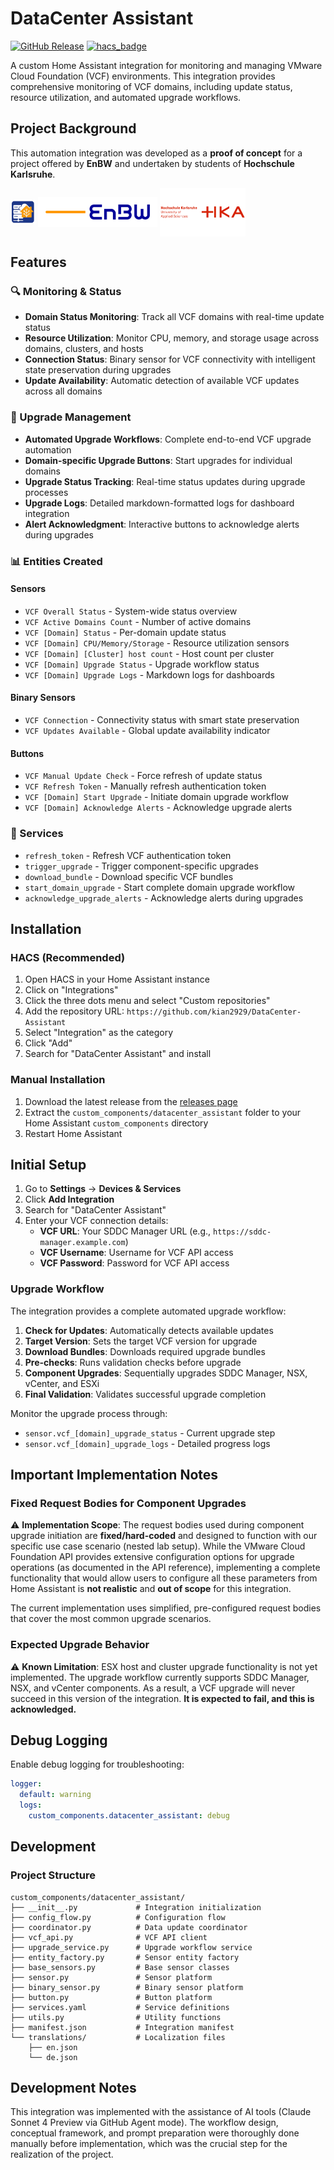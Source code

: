 # DataCenter Assistant

[![GitHub Release](https://img.shields.io/github/release/kian2929/DataCenter-Assistant.svg)](https://github.com/kian2929/DataCenter-Assistant/releases)
[![hacs_badge](https://img.shields.io/badge/HACS-Custom-orange.svg)](https://github.com/custom-components/hacs)

A custom Home Assistant integration for monitoring and managing VMware Cloud Foundation (VCF) environments. This integration provides comprehensive monitoring of VCF domains, including update status, resource utilization, and automated upgrade workflows.

## Project Background

This automation integration was developed as a **proof of concept** for a project offered by **EnBW** and undertaken by students of **Hochschule Karlsruhe**.

<img src=".github/images/logo.png" alt="DataCenter Assistant Logo" width="8%" style="vertical-align: middle;"> <img src=".github/images/enbw.png" alt="EnBW Logo" height="48px" style="vertical-align: middle;"> <img src=".github/images/hka.png" alt="Hochschule Karlsruhe Logo" height="77px" style="vertical-align: middle;">

## Features

### 🔍 Monitoring & Status
- **Domain Status Monitoring**: Track all VCF domains with real-time update status
- **Resource Utilization**: Monitor CPU, memory, and storage usage across domains, clusters, and hosts
- **Connection Status**: Binary sensor for VCF connectivity with intelligent state preservation during upgrades
- **Update Availability**: Automatic detection of available VCF updates across all domains

### 🚀 Upgrade Management
- **Automated Upgrade Workflows**: Complete end-to-end VCF upgrade automation
- **Domain-specific Upgrade Buttons**: Start upgrades for individual domains
- **Upgrade Status Tracking**: Real-time status updates during upgrade processes
- **Upgrade Logs**: Detailed markdown-formatted logs for dashboard integration
- **Alert Acknowledgment**: Interactive buttons to acknowledge alerts during upgrades

### 📊 Entities Created

#### Sensors
- `VCF Overall Status` - System-wide status overview
- `VCF Active Domains Count` - Number of active domains
- `VCF [Domain] Status` - Per-domain update status
- `VCF [Domain] CPU/Memory/Storage` - Resource utilization sensors
- `VCF [Domain] [Cluster] host count` - Host count per cluster
- `VCF [Domain] Upgrade Status` - Upgrade workflow status
- `VCF [Domain] Upgrade Logs` - Markdown logs for dashboards

#### Binary Sensors
- `VCF Connection` - Connectivity status with smart state preservation
- `VCF Updates Available` - Global update availability indicator

#### Buttons
- `VCF Manual Update Check` - Force refresh of update status
- `VCF Refresh Token` - Manually refresh authentication token
- `VCF [Domain] Start Upgrade` - Initiate domain upgrade workflow
- `VCF [Domain] Acknowledge Alerts` - Acknowledge upgrade alerts

### 🔧 Services
- `refresh_token` - Refresh VCF authentication token
- `trigger_upgrade` - Trigger component-specific upgrades
- `download_bundle` - Download specific VCF bundles
- `start_domain_upgrade` - Start complete domain upgrade workflow
- `acknowledge_upgrade_alerts` - Acknowledge alerts during upgrades

## Installation

### HACS (Recommended)

1. Open HACS in your Home Assistant instance
2. Click on "Integrations"
3. Click the three dots menu and select "Custom repositories"
4. Add the repository URL: `https://github.com/kian2929/DataCenter-Assistant`
5. Select "Integration" as the category
6. Click "Add"
7. Search for "DataCenter Assistant" and install

### Manual Installation

1. Download the latest release from the [releases page](https://github.com/kian2929/DataCenter-Assistant/releases)
2. Extract the `custom_components/datacenter_assistant` folder to your Home Assistant `custom_components` directory
3. Restart Home Assistant

## Initial Setup

1. Go to **Settings** → **Devices & Services**
2. Click **Add Integration**
3. Search for "DataCenter Assistant"
4. Enter your VCF connection details:
   - **VCF URL**: Your SDDC Manager URL (e.g., `https://sddc-manager.example.com`)
   - **VCF Username**: Username for VCF API access
   - **VCF Password**: Password for VCF API access

### Upgrade Workflow

The integration provides a complete automated upgrade workflow:

1. **Check for Updates**: Automatically detects available updates
2. **Target Version**: Sets the target VCF version for upgrade
3. **Download Bundles**: Downloads required upgrade bundles
4. **Pre-checks**: Runs validation checks before upgrade
5. **Component Upgrades**: Sequentially upgrades SDDC Manager, NSX, vCenter, and ESXi
6. **Final Validation**: Validates successful upgrade completion

Monitor the upgrade process through:
- `sensor.vcf_[domain]_upgrade_status` - Current upgrade step
- `sensor.vcf_[domain]_upgrade_logs` - Detailed progress logs

## Important Implementation Notes

### Fixed Request Bodies for Component Upgrades

⚠️ **Implementation Scope**: The request bodies used during component upgrade initiation are **fixed/hard-coded** and designed to function with our specific use case scenario (nested lab setup). While the VMware Cloud Foundation API provides extensive configuration options for upgrade operations (as documented in the API reference), implementing a complete functionality that would allow users to configure all these parameters from Home Assistant is **not realistic** and **out of scope** for this integration.

The current implementation uses simplified, pre-configured request bodies that cover the most common upgrade scenarios.

### Expected Upgrade Behavior

⚠️ **Known Limitation**: ESX host and cluster upgrade functionality is not yet implemented. The upgrade workflow currently supports SDDC Manager, NSX, and vCenter components. As a result, a VCF upgrade will never succeed in this version of the integration. **It is expected to fail, and this is acknowledged.**

## Debug Logging

Enable debug logging for troubleshooting:

```yaml
logger:
  default: warning
  logs:
    custom_components.datacenter_assistant: debug
```

## Development

### Project Structure

```
custom_components/datacenter_assistant/
├── __init__.py             # Integration initialization
├── config_flow.py          # Configuration flow
├── coordinator.py          # Data update coordinator
├── vcf_api.py              # VCF API client
├── upgrade_service.py      # Upgrade workflow service
├── entity_factory.py       # Sensor entity factory
├── base_sensors.py         # Base sensor classes
├── sensor.py               # Sensor platform
├── binary_sensor.py        # Binary sensor platform
├── button.py               # Button platform
├── services.yaml           # Service definitions
├── utils.py                # Utility functions
├── manifest.json           # Integration manifest
└── translations/           # Localization files
    ├── en.json
    └── de.json
```

## Development Notes

This integration was implemented with the assistance of AI tools (Claude Sonnet 4 Preview via GitHub Agent mode). The workflow design, conceptual framework, and prompt preparation were thoroughly done manually before implementation, which was the crucial step for the realization of the project.
